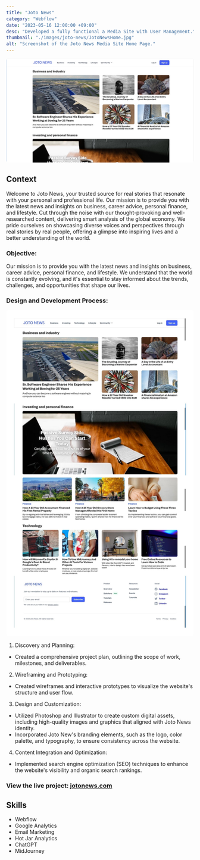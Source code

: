 ```yaml
---
title: "Joto News"
category: "Webflow"
date: "2023-05-16 12:00:00 +09:00"
desc: "Developed a fully functional a Media Site with User Management."
thumbnail: "./images/joto-news/JotoNewsHome.jpg"
alt: "Screenshot of the Joto News Media Site Home Page."
---
```


<img src="./images/joto-news/JotoNewsHome.jpg"
     alt="Screenshot of the Joto News Media Site Home Page."
     style="border-radius: 5px;" />

## Context

Welcome to Joto News, your trusted source for real stories that resonate with your personal and professional life. Our mission is to provide you with the latest news and insights on business, career advice, personal finance, and lifestyle. Cut through the noise with our thought-provoking and well-researched content, delivering smart analysis of the global economy. We pride ourselves on showcasing diverse voices and perspectives through real stories by real people, offering a glimpse into inspiring lives and a better understanding of the world.

### Objective:

Our mission is to provide you with the latest news and insights on business, career advice, personal finance, and lifestyle. We understand that the world is constantly evolving, and it's essential to stay informed about the trends, challenges, and opportunities that shape our lives.

### Design and Development Process:

<img src="./images/joto-news/Joto News.jpg"
     alt="A full wireframe mockup of the website layout"
     style="border-radius: 5px;" />

1. Discovery and Planning:

- Created a comprehensive project plan, outlining the scope of work, milestones, and deliverables.

2. Wireframing and Prototyping:

- Created wireframes and interactive prototypes to visualize the website's structure and user flow.

3. Design and Customization:

- Utilized Photoshop and Illustrator to create custom digital assets, including high-quality images and graphics that aligned with Joto News identity.
- Incorporated Joto New's branding elements, such as the logo, color palette, and typography, to ensure consistency across the website.

4. Content Integration and Optimization:

- Implemented search engine optimization (SEO) techniques to enhance the website's visibility and organic search rankings.

### View the live project: [jotonews.com](https://www.jotonews.com/)

## Skills

- Webflow
- Google Analytics
- Email Marketing
- Hot Jar Analytics
- ChatGPT
- MidJourney
